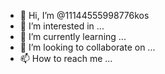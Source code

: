 - 👋 Hi, I’m @11144555998776kos
- 👀 I’m interested in ...
- 🌱 I’m currently learning ...
- 💞️ I’m looking to collaborate on ...
- 📫 How to reach me ...

<!---
11144555998776kos/11144555998776kos is a ✨ special ✨ repository because its `README.md` (this file) appears on your GitHub profile.
You can click the Preview link to take a look at your changes.
--->
